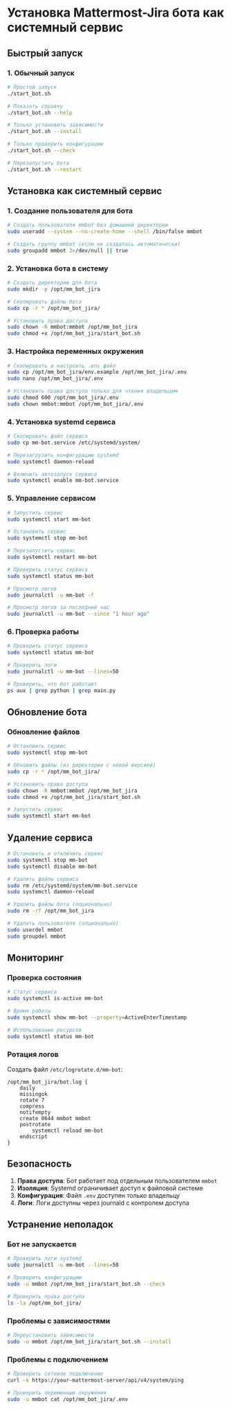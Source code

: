 # Установка Mattermost-Jira бота как системный сервис

## Быстрый запуск

### 1. Обычный запуск
```bash
# Простой запуск
./start_bot.sh

# Показать справку
./start_bot.sh --help

# Только установить зависимости
./start_bot.sh --install

# Только проверить конфигурацию
./start_bot.sh --check

# Перезапустить бота
./start_bot.sh --restart
```

## Установка как системный сервис

### 1. Создание пользователя для бота
```bash
# Создать пользователя mmbot без домашней директории
sudo useradd --system --no-create-home --shell /bin/false mmbot

# Создать группу mmbot (если не создалась автоматически)
sudo groupadd mmbot 2>/dev/null || true
```

### 2. Установка бота в систему
```bash
# Создать директорию для бота
sudo mkdir -p /opt/mm_bot_jira

# Скопировать файлы бота
sudo cp -r * /opt/mm_bot_jira/

# Установить права доступа
sudo chown -R mmbot:mmbot /opt/mm_bot_jira
sudo chmod +x /opt/mm_bot_jira/start_bot.sh
```

### 3. Настройка переменных окружения
```bash
# Скопировать и настроить .env файл
sudo cp /opt/mm_bot_jira/env.example /opt/mm_bot_jira/.env
sudo nano /opt/mm_bot_jira/.env

# Установить права доступа только для чтения владельцем
sudo chmod 600 /opt/mm_bot_jira/.env
sudo chown mmbot:mmbot /opt/mm_bot_jira/.env
```

### 4. Установка systemd сервиса
```bash
# Скопировать файл сервиса
sudo cp mm-bot.service /etc/systemd/system/

# Перезагрузить конфигурацию systemd
sudo systemctl daemon-reload

# Включить автозапуск сервиса
sudo systemctl enable mm-bot.service
```

### 5. Управление сервисом
```bash
# Запустить сервис
sudo systemctl start mm-bot

# Остановить сервис
sudo systemctl stop mm-bot

# Перезапустить сервис
sudo systemctl restart mm-bot

# Проверить статус сервиса
sudo systemctl status mm-bot

# Просмотр логов
sudo journalctl -u mm-bot -f

# Просмотр логов за последний час
sudo journalctl -u mm-bot --since "1 hour ago"
```

### 6. Проверка работы
```bash
# Проверить статус сервиса
sudo systemctl status mm-bot

# Проверить логи
sudo journalctl -u mm-bot --lines=50

# Проверить, что бот работает
ps aux | grep python | grep main.py
```

## Обновление бота

### Обновление файлов
```bash
# Остановить сервис
sudo systemctl stop mm-bot

# Обновить файлы (из директории с новой версией)
sudo cp -r * /opt/mm_bot_jira/

# Установить права доступа
sudo chown -R mmbot:mmbot /opt/mm_bot_jira
sudo chmod +x /opt/mm_bot_jira/start_bot.sh

# Запустить сервис
sudo systemctl start mm-bot
```

## Удаление сервиса

```bash
# Остановить и отключить сервис
sudo systemctl stop mm-bot
sudo systemctl disable mm-bot

# Удалить файлы сервиса
sudo rm /etc/systemd/system/mm-bot.service
sudo systemctl daemon-reload

# Удалить файлы бота (опционально)
sudo rm -rf /opt/mm_bot_jira

# Удалить пользователя (опционально)
sudo userdel mmbot
sudo groupdel mmbot
```

## Мониторинг

### Проверка состояния
```bash
# Статус сервиса
sudo systemctl is-active mm-bot

# Время работы
sudo systemctl show mm-bot --property=ActiveEnterTimestamp

# Использование ресурсов
sudo systemctl status mm-bot
```

### Ротация логов
Создать файл `/etc/logrotate.d/mm-bot`:
```
/opt/mm_bot_jira/bot.log {
    daily
    missingok
    rotate 7
    compress
    notifempty
    create 0644 mmbot mmbot
    postrotate
        systemctl reload mm-bot
    endscript
}
```

## Безопасность

1. **Права доступа**: Бот работает под отдельным пользователем `mmbot`
2. **Изоляция**: Systemd ограничивает доступ к файловой системе
3. **Конфигурация**: Файл `.env` доступен только владельцу
4. **Логи**: Логи доступны через journald с контролем доступа

## Устранение неполадок

### Бот не запускается
```bash
# Проверить логи systemd
sudo journalctl -u mm-bot --lines=50

# Проверить конфигурацию
sudo -u mmbot /opt/mm_bot_jira/start_bot.sh --check

# Проверить права доступа
ls -la /opt/mm_bot_jira/
```

### Проблемы с зависимостями
```bash
# Переустановить зависимости
sudo -u mmbot /opt/mm_bot_jira/start_bot.sh --install
```

### Проблемы с подключением
```bash
# Проверить сетевое подключение
curl -k https://your-mattermost-server/api/v4/system/ping

# Проверить переменные окружения
sudo -u mmbot cat /opt/mm_bot_jira/.env
``` 